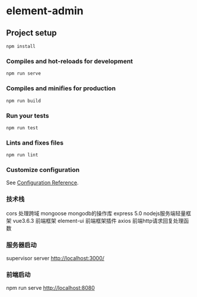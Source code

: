 # element-admin

## Project setup

```
npm install
```

### Compiles and hot-reloads for development

```
npm run serve
```

### Compiles and minifies for production

```
npm run build
```

### Run your tests

```
npm run test
```

### Lints and fixes files

```
npm run lint
```

### Customize configuration

See [Configuration Reference](https://cli.vuejs.org/config/).

### 技术栈

cors 处理跨域 mongoose mongodb的操作库 express 5.0 nodejs服务端轻量框架 vue3.6.3 前端框架 element-ui 前端框架插件 axios 前端http请求回复处理函数

### 服务器启动

supervisor server <http://localhost:3000/>

### 前端启动

npm run serve <http://localhost:8080>
